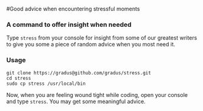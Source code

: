 #Good advice when encountering stressful moments

### A command to offer insight when needed
Type `stress` from your console for insight from some of our greatest writers to give you some a piece of random advice when you most need it.
 

### Usage

    git clone https://gradus@github.com/gradus/stress.git
    cd stress
    sudo cp stress /usr/local/bin
    
Now, when you are feeling wound tight while coding, open your console and type
`stress`.  You may get some meaningful advice.
